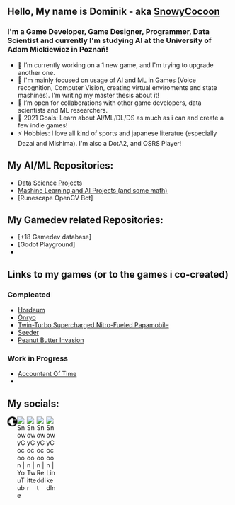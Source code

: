 ## Hello, My name is **Dominik** - aka [SnowyCocoon][website]

### I'm a **Game Developer, Game Designer, Programmer, Data Scientist** and currently I'm studying AI at the University of Adam Mickiewicz in Poznań!
- 🔭 I’m currently working on a 1 new game, and I'm trying to upgrade another one.
- 🌱 I'm mainly focused on usage of AI and ML in Games (Voice recognition, Computer Vision, creating virtual enviroments and state mashines). I'm writing my master thesis about it!
- 👯 I’m open for collaborations with other game developers, data scientists and ML researchers.
- 🥅 2021 Goals: Learn about AI/ML/DL/DS as much as i can and create a few indie games!
- ⚡ Hobbies: I love all kind of sports and japanese literatue (especially Dazai and Mishima). I'm also a DotA2, and OSRS Player!

## My **AI/ML** Repositories:
- [Data Science Projects][DS_Repo]
- [Mashine Learning and AI Projects (and some math)][AI_Repo]
- [Runescape OpenCV Bot]

## My Gamedev related Repositories:
- [+18 Gamedev database]
- [Godot Playground]
-


## Links to my games (or to the games i co-created)
### Compleated
- [Hordeum][hordeum]
- [Onryo][onryou]
- [Twin-Turbo Supercharged Nitro-Fueled Papamobile][papamobile]
- [Seeder][seeder]
- [Peanut Butter Invasion][PBI]

### Work in Progress
- [Accountant Of Time][website]
- 

## My socials:

[<img align="left" alt="snowycocoon.com" width="22px" src="https://raw.githubusercontent.com/iconic/open-iconic/master/svg/globe.svg" />][website]
[<img align="left" alt="SnowyCocoon | YouTube" width="22px" src="https://cdn.jsdelivr.net/npm/simple-icons@v3/icons/youtube.svg" />][youtube]
[<img align="left" alt="SnowyCocoon | Twitter" width="22px" src="https://cdn.jsdelivr.net/npm/simple-icons@v3/icons/twitter.svg" />][twitter]
[<img align="left" alt="SnowyCocoon | Reddit" width="22px" src="https://cdn.jsdelivr.net/npm/simple-icons@v3/icons/reddit.svg" />][reddit]
[<img align="left" alt="SnowyCocoon | LinkedIn" width="22px" src="https://cdn.jsdelivr.net/npm/simple-icons@v3/icons/linkedin.svg" />][linkedin]


[AI_Repo]: https://github.com/SnowyCocoon/AI_ML_Math_Projects
[DS_Repo]: https://github.com/SnowyCocoon/Data-Science-Projects

[website]: https://snowycocoon.com
[twitter]: https://twitter.com/SnowyKokon
[youtube]: https://www.youtube.com/channel/UCGcDuS_Yir5Cj4GLwTZsWTQ
[reddit]: https://www.reddit.com/user/SnowyCocoon
[linkedin]: https://www.linkedin.com/in/dominik-strza%C5%82ko-b48a69150/

[onryou]: https://snowycocoon.itch.io/onryou-pit
[seeder]: https://snowycocoon.itch.io/seeder
[papamobile]: https://store.steampowered.com/app/1344800/TwinTurbo_Supercharged_NitroFueled_Papamobile/

[account]: https://snowycocoon.itch.io/onryou-pit
[hordeum]: https://snowycocoon.itch.io/hordeum
[PBI]: https://snowycocoon.itch.io/penut-buttter-invasion
